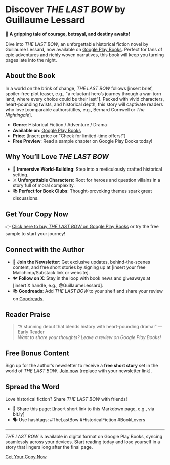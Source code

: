# Discover *THE LAST BOW* by Guillaume Lessard

📖 **A gripping tale of courage, betrayal, and destiny awaits!**

Dive into *THE LAST BOW*, an unforgettable historical fiction novel by Guillaume Lessard, now available on [Google Play Books](https://play.google.com/store/books/details/Guillaume_Lessard_THE_LAST_BOW?id=PHdzEQAAQBAJ). Perfect for fans of epic adventures and richly woven narratives, this book will keep you turning pages late into the night.

## About the Book
In a world on the brink of change, *THE LAST BOW* follows [insert brief, spoiler-free plot teaser, e.g., "a reluctant hero’s journey through a war-torn land, where every choice could be their last"]. Packed with vivid characters, heart-pounding twists, and historical depth, this story will captivate readers who love [comparable authors/titles, e.g., Bernard Cornwell or *The Nightingale*].

- **Genre**: Historical Fiction / Adventure / Drama
- **Available on**: [Google Play Books](https://play.google.com/store/books/details/Guillaume_Lessard_THE_LAST_BOW?id=PHdzEQAAQBAJ)
- **Price**: [Insert price or "Check for limited-time offers!"]
- **Free Preview**: Read a sample chapter on Google Play Books today!

## Why You’ll Love *THE LAST BOW*
- 🏰 **Immersive World-Building**: Step into a meticulously crafted historical setting.
- ⚔️ **Unforgettable Characters**: Root for heroes and question villains in a story full of moral complexity.
- 📚 **Perfect for Book Clubs**: Thought-provoking themes spark great discussions.

## Get Your Copy Now
👉 [Click here to buy *THE LAST BOW* on Google Play Books](https://play.google.com/store/books/details/Guillaume_Lessard_THE_LAST_BOW?id=PHdzEQAAQBAJ) or try the free sample to start your journey!

## Connect with the Author
- 📧 **Join the Newsletter**: Get exclusive updates, behind-the-scenes content, and free short stories by signing up at [insert your free Mailchimp/Substack link or website].
- 🐦 **Follow on X**: Stay in the loop with book news and giveaways at [insert X handle, e.g., @GuillaumeLessard].
- 📚 **Goodreads**: Add *THE LAST BOW* to your shelf and share your review on [Goodreads](https://www.goodreads.com).

## Reader Praise
> “A stunning debut that blends history with heart-pounding drama!” — Early Reader  
*Want to share your thoughts? Leave a review on Google Play Books!*

## Free Bonus Content
Sign up for the author’s newsletter to receive a **free short story** set in the world of *THE LAST BOW*. [Join now](#) [replace with your newsletter link].

## Spread the Word
Love historical fiction? Share *THE LAST BOW* with friends!  
- 📲 Share this page: [Insert short link to this Markdown page, e.g., via bit.ly]  
- 🗣️ Use hashtags: #TheLastBow #HistoricalFiction #BookLovers

---

*THE LAST BOW* is available in digital format on Google Play Books, syncing seamlessly across your devices. Start reading today and lose yourself in a story that lingers long after the final page.

[Get Your Copy Now](https://play.google.com/store/books/details/Guillaume_Lessard_THE_LAST_BOW?id=PHdzEQAAQBAJ)
